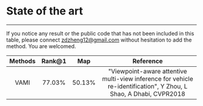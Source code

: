 # State of the art
___
If you notice any result or the public code that has not been included in this table, please connect <zdzheng12@gmail.com> without hesitation to add the method. You are welcomed.


|**Methods**|**Rank@1**|**Map**|**Reference**|
|:---:|:---:|:---:|:---:|
|VAMI|77.03%|50.13%|"Viewpoint-aware attentive multi-view inference for vehicle re-identification", Y Zhou, L Shao, A Dhabi, CVPR2018 
